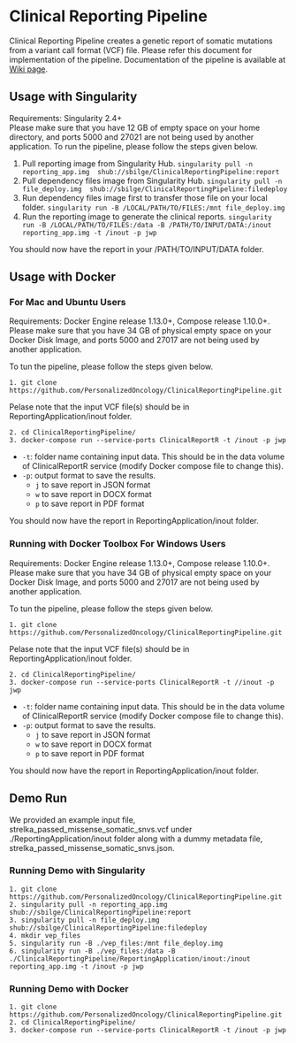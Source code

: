 # Clinical Reporting Pipeline

Clinical Reporting Pipeline creates a genetic report of somatic mutations from a variant call format (VCF) file. Please refer this document for implementation of the pipeline. Documentation of the pipeline is available at [Wiki page](https://github.com/PersonalizedOncology/ClinicalReportingPipeline/wiki). 

## Usage with Singularity

Requirements: Singularity 2.4+  
Please make sure that you have 12 GB of empty space on your home directory, and ports 5000 and 27021 are not being used by another application.
To run the pipeline, please follow the steps given below. 

1. Pull reporting image from Singularity Hub.
 `singularity pull -n reporting_app.img  shub://sbilge/ClinicalReportingPipeline:report` 
2. Pull dependency files image from Singularity Hub. 
`singularity pull -n file_deploy.img  shub://sbilge/ClinicalReportingPipeline:filedeploy`
3. Run dependency files image first to transfer those file on your local folder. 
 `singularity run -B /LOCAL/PATH/TO/FILES:/mnt file_deploy.img`
4. Run the reporting image to generate the clinical reports. 
`singularity run -B /LOCAL/PATH/TO/FILES:/data -B /PATH/TO/INPUT/DATA:/inout reporting_app.img -t /inout -p jwp`

You should now have the report in your /PATH/TO/INPUT/DATA folder.

## Usage with Docker

### For Mac and Ubuntu Users

Requirements: Docker Engine release 1.13.0+, Compose release 1.10.0+.  
Please make sure that you have 34 GB of physical empty space on your Docker Disk Image, and ports 5000 and 27017 are not being used by another application.

To tun the pipeline, please follow the steps given below. 

```
1. git clone https://github.com/PersonalizedOncology/ClinicalReportingPipeline.git
```
Pelase note that the input VCF file(s) should be in ReportingApplication/inout folder.

```
2. cd ClinicalReportingPipeline/
3. docker-compose run --service-ports ClinicalReportR -t /inout -p jwp

```
* `-t`: folder name containing input data. This should be in the data volume of ClinicalReportR service (modify Docker compose file to change this).
* `-p`: output format to save the results.
	* `j` to save report in JSON format
	* `w` to save report in DOCX format
	* `p` to save report in PDF format

You should now have the report in ReportingApplication/inout folder.

### Running with Docker Toolbox For Windows Users 

Requirements: Docker Engine release 1.13.0+, Compose release 1.10.0+.  
Please make sure that you have 34 GB of physical empty space on your Docker Disk Image, and ports 5000 and 27017 are not being used by another application.

To tun the pipeline, please follow the steps given below. 

```
1. git clone https://github.com/PersonalizedOncology/ClinicalReportingPipeline.git
```
Pelase note that the input VCF file(s) should be in ReportingApplication/inout folder.

```
2. cd ClinicalReportingPipeline/
3. docker-compose run --service-ports ClinicalReportR -t //inout -p jwp

```
* `-t`: folder name containing input data. This should be in the data volume of ClinicalReportR service (modify Docker compose file to change this).
* `-p`: output format to save the results.
	* `j` to save report in JSON format
	* `w` to save report in DOCX format
	* `p` to save report in PDF format

You should now have the report in ReportingApplication/inout folder.



## Demo Run
We provided an example input file, strelka\_passed\_missense\_somatic\_snvs.vcf under ./ReportingApplication/inout folder along with a dummy metadata file, strelka\_passed\_missense\_somatic\_snvs.json.  

### Running Demo with Singularity
```
1. git clone https://github.com/PersonalizedOncology/ClinicalReportingPipeline.git
2. singularity pull -n reporting_app.img  shub://sbilge/ClinicalReportingPipeline:report
3. singularity pull -n file_deploy.img  shub://sbilge/ClinicalReportingPipeline:filedeploy
4. mkdir vep_files
5. singularity run -B ./vep_files:/mnt file_deploy.img
6. singularity run -B ./vep_files:/data -B ./ClinicalReportingPipeline/ReportingApplication/inout:/inout reporting_app.img -t /inout -p jwp

```
### Running Demo with Docker

```
1. git clone https://github.com/PersonalizedOncology/ClinicalReportingPipeline.git
2. cd ClinicalReportingPipeline/
3. docker-compose run --service-ports ClinicalReportR -t /inout -p jwp

```
